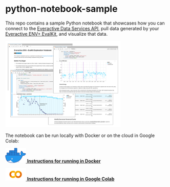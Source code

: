 # python-notebook-sample

This repo contains a sample Python notebook that showcases how you can connect to the [Everactive Data Services API](https://docs.api.everactive.com/reference/data-services-api-overview), pull data generated by your [Everactive ENV+ EvalKit](https://everactive.com/product/environmental-evaluation-kit/), and visualize that data.

<p><img src="docs/images/notebook_montage.png" width="360px"/></p>

The notebook can be run locally with Docker or on the cloud in Google Colab:

<p>
    <a href="docs/how_to_run_in_docker.md">
        <img src="docs/images/community_logos/docker.png" width="64"/>
        <span><b>Instructions for running in Docker</b></span>
    </a>
</p>

<p>
    <a href="docs/how_to_run_in_colab.md">
        <img src="docs/images/community_logos/google_colab.png" width="64"/>
        <span><b>Instructions for running in Google Colab</b></span>
    </a>
</p>